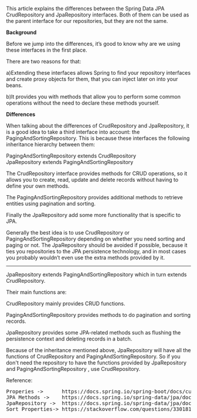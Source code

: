 
This article explains the differences between the Spring Data JPA CrudRepository and JpaRepository interfaces. 
Both of them can be used as the parent interface for our repositories, but they are not the same.

<b>Background</b>

Before we jump into the differences, it’s good to know why are we using these interfaces in the first place. 

There are two reasons for that:

a)Extending these interfaces allows Spring to find your repository interfaces and create proxy objects for them, that you can inject later on into your beans.

b)It provides you with methods that allow you to perform some common operations without the need to declare these methods yourself.

<b>Differences</b>
  
When talking about the differences of CrudRepository and JpaRepository, it is a good idea to take a third interface into account: the PagingAndSortingRepository. This is because these interfaces the following inheritance hierarchy between them:


 PagingAndSortingRepository extends CrudRepository
 <br/>
 JpaRepository extends PagingAndSortingRepository


The CrudRepository interface provides methods for CRUD operations, so it allows you to create, read, update and delete records without having to define your own methods. 

The PagingAndSortingRepository provides additional methods to retrieve entities using pagination and sorting. 

Finally the JpaRepository add some more functionality that is specific to JPA.

Generally the best idea is to use CrudRepository or PagingAndSortingRepository depending on whether you need sorting and paging or not. The JpaRepository should be avoided if possible, because it ties you repositories to the JPA persistence technology, and in most cases you probably wouldn’t even use the extra methods provided by it.

______________________________________________________________________________________________________________________________________


JpaRepository extends PagingAndSortingRepository which in turn extends CrudRepository.

Their main functions are:

CrudRepository mainly provides CRUD functions.

PagingAndSortingRepository provides methods to do pagination and sorting records.

JpaRepository provides some JPA-related methods such as flushing the persistence context and deleting records in a batch.

Because of the inheritance mentioned above, JpaRepository will have all the functions of CrudRepository and PagingAndSortingRepository. 
So if you don't need the repository to have the functions provided by JpaRepository and PagingAndSortingRepository , use CrudRepository.

Reference:
<pre>
Properies ->      https://docs.spring.io/spring-boot/docs/current/reference/html/common-application-properties.html
JPA Methods ->    https://docs.spring.io/spring-data/jpa/docs/current/reference/html/  search : table 3
JpaRepository ->  https://docs.spring.io/spring-data/jpa/docs/current/api/org/springframework/data/jpa/repository/JpaRepository.html
Sort Properties-> https://stackoverflow.com/questions/33018127/spring-data-rest-sort-by-multiple-properties
</pre>

